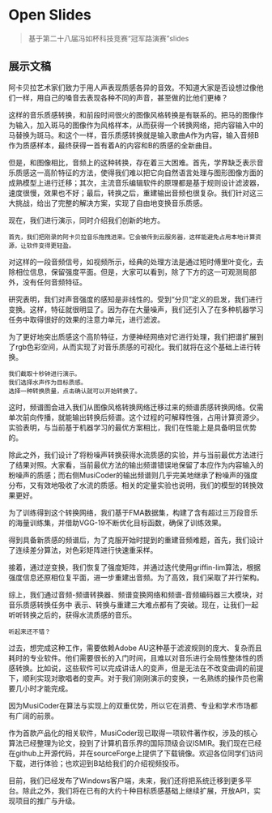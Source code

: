 # Open Slides

> 基于第二十八届冯如杯科技竞赛“冠军路演赛”slides

## 展示文稿

阿卡贝拉艺术家们致力于用人声表现质感各异的音效。不知道大家是否设想过像他们一样，用自己的嗓音去表现各种不同的声音，甚至做的比他们更棒？

这样的音乐质感转换，和前段时间很火的图像风格转换是有联系的。把马的图像作为输入，加入斑马的图像作为风格样本，从而获得一个转换网络，把内容输入中的马替换为斑马。和这个一样，音乐质感转换就是输入歌曲A作为内容，输入音频B作为质感样本，最终获得一首有着A的内容和B的质感的全新曲目。

但是，和图像相比，音频上的这种转换，存在着三大困难。首先，学界缺乏表示音乐质感这一高阶特征的方法，使得我们难以把它向自然语言处理与图形图像方面的成熟模型上进行迁移；其次，主流音乐编辑软件的原理都是基于规则设计滤波器，速度很慢，效果也不好；最后，转换之后，重建输出音频也很复杂。我们针对这三大挑战，给出了完整的解决方案，实现了自由地变换音乐质感。

现在，我们进行演示，同时介绍我们创新的地方。
```
首先，我们把刚录的阿卡贝拉音乐拖拽进来。它会被传到云服务器，这样能避免占用本地计算资源，让软件变得更轻盈。
```
对这样的一段音频信号，如视频所示，经典的处理方法是通过短时傅里叶变化，去除相位信息，保留强度平面。但是，大家可以看到，除了下方的这一可观测局部外，没有任何音频特征。

研究表明，我们对声音强度的感知是非线性的。受到“分贝”定义的启发，我们进行变换。这样，特征就很明显了。因为存在大量噪声，我们还引入了在多种机器学习任务中取得很好的效果的注意力单元，进行滤波。

为了更好地突出质感这个高阶特征，方便神经网络对它进行处理，我们把谱扩展到了rgb色彩空间，从而实现了对音乐质感的可视化。我们就将在这个基础上进行转换。
```
我们截取十秒钟进行演示。
我们选择水声作为目标质感。
选择一种转换质量，点击确认就可以开始转换了。
```
这时，频谱图会进入我们从图像风格转换网络迁移过来的频谱质感转换网络。仅需单次前向传播，就能输出转换后频谱。这个过程的可解释性强，占用计算资源少。实验表明，与当前基于机器学习的最优方案相比，我们在性能上是具备明显优势的。

除此之外，我们设计了将粉噪声转换获得水流质感的实验，并与当前最优方法进行了结果对照。大家看，当前最优方法的输出频谱错误地保留了本应作为内容输入的粉噪声的质感；而右侧MusiCoder的输出频谱则几乎完美地继承了粉噪声的强度分布，又有效地吸收了水流的质感。相关的定量实验也说明，我们的模型的转换效果更好。

为了训练得到这个转换网络，我们基于FMA数据集，构建了含有超过三万段音乐的海量训练集，并借助VGG-19不断优化目标函数，确保了训练效果。

得到具备新质感的频谱后，为了克服开始时提到的重建音频难题，首先，我们设计了连续差分算法，对色彩矩阵进行快速重采样。

接着，通过逆变换，我们恢复了强度矩阵，并通过迭代使用griffin-lim算法，根据强度信息还原相位复平面，进一步重建出音频。为了高效，我们采取了并行架构。

综上，我们通过音频-频谱转换器、频谱变换网络和频谱-音频编码器三大模块，对音乐质感转换任务中    表示、转换与重建三大难点都有了突破。现在，让我们一起听听转换之后的，获得水流质感的音乐。
```
听起来还不错？
```
过去，想完成这种工作，需要依赖Adobe AU这种基于滤波规则的庞大、复杂而且耗时的专业软件。他们需要很长的入门时间，且难以对音乐进行全局性整体性的质感转换。比如说，这些软件可以完成讲话人的变声，但是无法在不改变曲调的前提下，顺利实现对歌唱者的变声。对于我们刚刚演示的变换，一名熟练的操作员也需要几小时才能完成。

因为MusiCoder在算法与实现上的双重优势，所以它在消费、专业和学术市场都有广阔的前景。

作为首款产品化的相关软件，MusiCoder现已取得一项软件著作权，涉及的核心算法已经整理为论文，投到了计算机音乐界的国际顶级会议ISMIR。我们现在已经在github上开源代码，并在sourceForge上提供了下载镜像。欢迎各位同学们访问下载，进行体验；也欢迎到B站给我们的介绍视频投币。

目前，我们已经发布了Windows客户端，未来，我们还将把系统迁移到更多平台。除此之外，我们将在已有的大约十种目标质感基础上继续扩展，开放API，实现项目的推广与升级。
